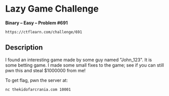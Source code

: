 # Lazy Game Challenge

**Binary – Easy – Problem #691**

`https://ctflearn.com/challenge/691`


## Description

I found an interesting game made by some guy named "John_123". It is some
betting game. I made some small fixes to the game; see if you can still pwn this
and steal $1000000 from me!

To get flag, pwn the server at:

```text
nc thekidofarcrania.com 10001
```
